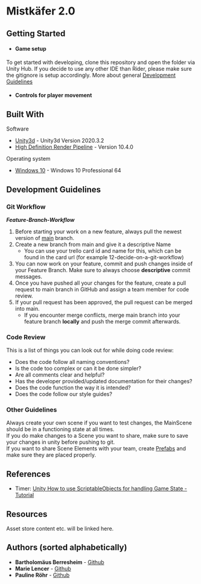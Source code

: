 ﻿# Mistkäfer 2.0
## Getting Started

* #### Game setup

To get started with developing, clone this repository and open the folder via Unity Hub.
If you decide to use any other IDE than Rider, please make sure the gitignore is setup accordingly.
More about general [Development Guidelines](#development-guidelines)

* #### Controls for player movement



## Built With
Software
* [Unity3d](https://unity3d.com/de/unity/whats-new/2020.3.2) -	Unity3d Version 2020.3.2
* [High Definition Render Pipeline](https://docs.unity3d.com/Packages/com.unity.render-pipelines.high-definition@10.4/manual/index.html) - Version 10.4.0

Operating system
* [Windows 10](https://www.microsoft.com/de-de/windows/) - 	Windows 10 Professional 64

## Development Guidelines

### Git Workflow

***Feature-Branch-Workflow***
1. Before starting your work on a new feature, always pull the newest version of [main](https://github.com/nimaazha/OculusQuestFitnessApp/tree/main) branch.
2. Create a new branch from main and give it a descriptive Name
    * You can use your trello card id and name for this, which can be found in the card url (for example 12-decide-on-a-git-workflow)
3. You can now work on your feature, commit and push changes inside of your Feature Branch. Make sure to always choose **descriptive** commit messages.
4. Once you have pushed all your changes for the feature, create a pull request to main branch in GitHub and assign a team member for code review.
5. If your pull request has been approved, the pull request can be merged into main.
    * If you encounter merge conflicts, merge main branch into your feature branch **locally** and push the merge commit afterwards.

### Code Review

This is a list of things you can look out for while doing code review:
* Does the code follow all naming conventions?
* Is the code too complex or can it be done simpler?
* Are all comments clear and helpful?
* Has the developer provided/updated documentation for their changes?
* Does the code function the way it is intended?
* Does the code follow our style guides?

### Other Guidelines

Always create your own scene if you want to test changes, the MainScene should be in a functioning state at all times.  
If you do make changes to a Scene you want to share, make sure to save your changes in unity before pushing to git.  
If you want to share Scene Elements with your team, create [Prefabs](https://docs.unity3d.com/Manual/Prefabs.html) and make sure they are placed properly.

## References

* Timer: [Unity How to use ScriptableObjects for handling Game State - Tutorial](https://youtu.be/55eB8_CctAM)

## Resources

Asset store content etc. will be linked here.

## Authors (sorted alphabetically)
* **Bartholomäus Berresheim** - [Github](https://github.com/Silices)
* **Marie Lencer** - [Github](https://github.com/MarieLencer)
* **Pauline Röhr** - [Github](https://github.com/proehr)
